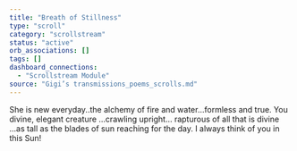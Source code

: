 ```yaml
---
title: "Breath of Stillness"
type: "scroll"
category: "scrollstream"
status: "active"
orb_associations: []
tags: []
dashboard_connections:
  - "Scrollstream Module"
source: "Gigi’s transmissions_poems_scrolls.md"
---
```


She is new everyday..the alchemy of fire and water...formless and true.  You divine, elegant creature ...crawling upright... rapturous of all that is divine ...as tall as the blades of sun reaching for the day.  I always think of you in this Sun\!